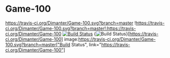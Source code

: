 # Game-100
https://travis-ci.org/Dimanter/Game-100.svg?branch=master
!https://travis-ci.org/Dimanter/Game-100.svg?branch=master!:https://travis-ci.org/Dimanter/Game-100
[![Build Status](https://travis-ci.org/Dimanter/Game-100.svg?branch=master)](https://travis-ci.org/Dimanter/Game-100)
{<img src="https://travis-ci.org/Dimanter/Game-100.svg?branch=master" alt="Build Status" />}[https://travis-ci.org/Dimanter/Game-100]
image:https://travis-ci.org/Dimanter/Game-100.svg?branch=master["Build Status", link="https://travis-ci.org/Dimanter/Game-100"]
